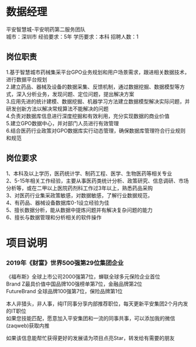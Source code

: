 # 数据经理
平安智慧城-平安明药第二服务团队  
城市：深圳市 经验要求：5年 学历要求：本科  招聘人数：1

## 岗位职责
1.基于智慧城市药械集采平台GPO业务规划和用户场景需求，跟进相关数据技术，进行数据平台规划   
2.建立药品、器械及设备的数据采集、反馈机制，通过数据挖掘、数据模型等方式，深入分析业务，发现问题、定位问题，提出解决方案   
3.应用先进的统计建模、数据挖掘、机器学习方法建立数据模型解决实际问题，并研发创新方法以解决常规算法不能解决的问题   
4.负责对数据库信息进行深度挖掘和有效利用，充分实现数据的商业价值   
5.建立GPO数据中心，并对部门人员进行有效管理   
6.结合医药行业政策对GPO数据库实行动态管理，确保数据库管理符合行业规则和规范

## 岗位要求
1、本科及以上学历，医药统计学、制药工程、医学、生物医药等相关专业   
2、5-15年相关工作经验，主要从事医药类统计分析、政策研究、信息调研、市场分析等，或在二甲以上医院药剂科工作过3年以上，熟悉药品采购   
3、对医药行业集采政策敏感，对数据敏感，了解行业数据规范，   
4、有药品、器械设备数据库0-1设立经验为佳   
5、擅长数据分析，能从数据中提炼问题并有解决复杂问题的能力   
6、擅长与数据管理和分析相关的软件操作

# 项目说明

### 2019年《财富》世界500强第29位集团企业
《福布斯》全球上市公司2000强第7位，蝉联全球多元保险企业首位  
Brand Z最具价值中国品牌100强榜单第7位，金融品牌第2位  
FutureBrand 全球品牌100强第7位，保险品牌第1位

本人非猎头，非人事，纯IT同事分享内部推荐职位，每天更新平安集团2个月内发的IT职位  
如果您技能匹配，愿意加入平安集团和一流的同事共事，可以添加我的微信(zaqweb)获取内推 

如果该信息能帮忙获得更好的发展请为项目点亮Star，转发给有需要的朋友




